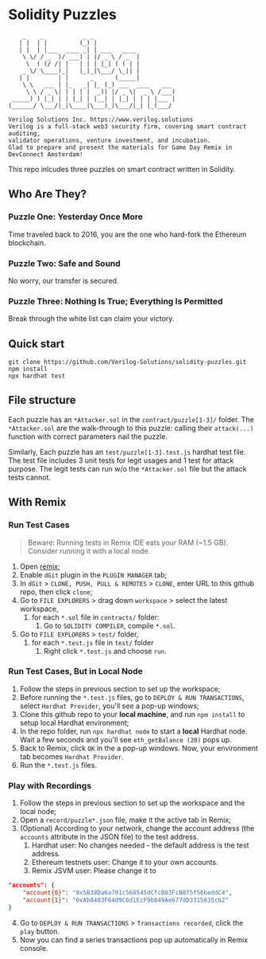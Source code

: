 # Solidity Puzzles

```
    _    _           _ _             
   | |  | |         (_) |            
   | |  | |___  ____ _| | ___   ____ 
    \ \/ / _  )/ ___) | |/ _ \ / _  |
     \  ( (/ /| |   | | | |_| ( ( | |
    _ \/ \____)_|   |_|_|\___/ \_|| |
   | |        | |      _      (_____|
    \ \   ___ | |_   _| |_ (_) ___  ____   ___ 
     \ \ / _ \| | | | |  _)| |/ _ \|  _ \ /___)
 _____) ) |_| | | |_| | |__| | |_| | | | |___ |
(______/ \___/|_|\____|\___)_|\___/|_| |_(___/ 
                                               
Verilog Solutions Inc. https://www.verilog.solutions
Verilog is a full-stack web3 security firm, covering smart contract auditing, 
validator operations, venture investment, and incubation.
Glad to prepare and present the materials for Game Day Remix in DevConnect Amsterdam!
```

This repo inlcudes three puzzles on smart contract written in Solidity.

## Who Are They?
### Puzzle One: Yesterday Once More
Time traveled back to 2016, you are the one who hard-fork the Ethereum blockchain.

### Puzzle Two: Safe and Sound
No worry, our transfer is secured.

### Puzzle Three: Nothing Is True; Everything Is Permitted
Break through the white list can claim your victory.

## Quick start

```shell
git clone https://github.com/Verilog-Solutions/solidity-puzzles.git
npm install
npx hardhat test
```

## File structure

Each puzzle has an `*Attacker.sol` in the `contract/puzzle[1-3]/` folder. The `*Attacker.sol` are the walk-through to this puzzle: calling their `attack(...)` function with correct parameters nail the puzzle.

Similarly, Each puzzle has an `test/puzzle[1-3].test.js` hardhat test file. The test file includes $3$ unit tests for legit usages and $1$ test for attack purpose. The legit tests can run w/o the `*Attacker.sol` file but the attack tests cannot.

## With Remix

### Run Test Cases

> Beware: Running tests in Remix IDE eats your RAM (~1.5 GB). Consider running it with a local node.

1. Open [remix](https://remix.ethereum.org/);
2. Enable `dGit` plugin in the `PLUGIN MANAGER` tab;
3. In `dGit` > `CLONE, PUSH, PULL & REMOTES` > `CLONE`, enter URL to this github repo, then click `clone`; 
4. Go to `FILE EXPLORERS` > drag down `workspace` > select the latest workspace,
    1. for each `*.sol` file in `contracts/` folder:
        1. Go to `SOLIDITY COMPILER`, compile `*.sol`.
5. Go to `FILE EXPLORERS` > `test/` folder,
    1. for each `*.test.js` file in `test/` folder
        1. Right click `*.test.js` and choose `run`.

### Run Test Cases, But in Local Node
1. Follow the steps in previous section to set up the workspace;
2. Before running the `*.test.js` files, go to `DEPLOY & RUN TRANSACTIONS`, select `Hardhat Provider`, you'll see a pop-up windows;
3. Clone this github repo to your **local machine**, and run `npm install` to setup local Hardhat environment;
4. In the repo folder, run `npx hardhat node` to start a **local** Hardhat node. Wait a few seconds and you'll see `eth_getBalance (20)` pops up.
5. Back to Remix, click `OK` in the a pop-up windows. Now, your environment tab becomes `Hardhat Provider`.
6. Run the `*.test.js` files.

### Play with Recordings
1. Follow the steps in previous section to set up the workspace and the local node;
2. Open a `record/puzzle*.json` file, make it the active tab in Remix;
3. (Optional) According to your network, change the account address (the `accounts` attribute in the JSON file) to the test address.
    1. Hardhat user: No changes needed - the default address is the test address.
    3. Ethereum testnets user: Change it to your own accounts.
    2. Remix JSVM user: Please change it to
``` json
"accounts": {
    "account{0}": "0x5B38Da6a701c568545dCfcB03FcB875f56beddC4",
    "account{1}": "0xAb8483F64d9C6d1EcF9b849Ae677dD3315835cb2"
}
```


4. Go to `DEPLOY & RUN TRANSACTIONS` > `Transactions recorded`, click the `play` button.
5. Now you can find a series transactions pop up automatically in Remix console.

